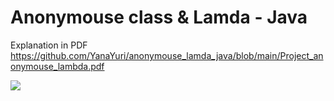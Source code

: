 # Anonymouse class & Lamda - Java

Explanation in PDF
https://github.com/YanaYuri/anonymouse_lamda_java/blob/main/Project_anonymouse_lambda.pdf

<img src="https://github.com/YanaYuri/anonymouse_lamda_java/blob/main/lambda.JPG">
